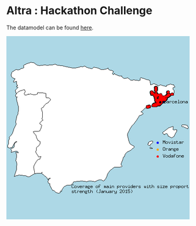 # Altra : Hackathon Challenge

The datamodel can be found [here](https://docs.google.com/spreadsheets/d/1zyt47ZaQGOQ07VtofDvxiqOZn_XjeuxGiPyhkSU3RkY/edit?usp=sharing).

!["Coverage of main mobile providers from January 2015 to October 2016"](https://github.com/HackathonUPC/Altran/blob/master/R_Analysis/plots/carrier_coverage/evolution/carrier_coverage_evolution.gif "Coverage of main mobile providers from January 2015 to October 2016")
